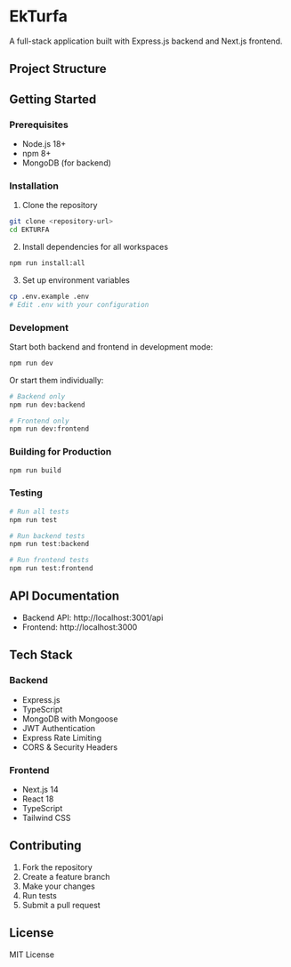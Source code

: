 # EkTurfa

A full-stack application built with Express.js backend and Next.js frontend.

## Project Structure

## Getting Started

### Prerequisites

- Node.js 18+ 
- npm 8+
- MongoDB (for backend)

### Installation

1. Clone the repository
```bash
git clone <repository-url>
cd EKTURFA
```

2. Install dependencies for all workspaces
```bash
npm run install:all
```

3. Set up environment variables
```bash
cp .env.example .env
# Edit .env with your configuration
```

### Development

Start both backend and frontend in development mode:
```bash
npm run dev
```

Or start them individually:
```bash
# Backend only
npm run dev:backend

# Frontend only  
npm run dev:frontend
```

### Building for Production

```bash
npm run build
```

### Testing

```bash
# Run all tests
npm run test

# Run backend tests
npm run test:backend

# Run frontend tests
npm run test:frontend
```

## API Documentation

- Backend API: http://localhost:3001/api
- Frontend: http://localhost:3000

## Tech Stack

### Backend
- Express.js
- TypeScript
- MongoDB with Mongoose
- JWT Authentication
- Express Rate Limiting
- CORS & Security Headers

### Frontend
- Next.js 14
- React 18
- TypeScript
- Tailwind CSS

## Contributing

1. Fork the repository
2. Create a feature branch
3. Make your changes
4. Run tests
5. Submit a pull request

## License

MIT License
